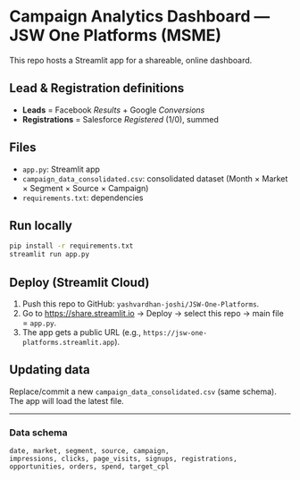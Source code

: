# Campaign Analytics Dashboard — JSW One Platforms (MSME)

This repo hosts a Streamlit app for a shareable, online dashboard.

## Lead & Registration definitions
- **Leads** = Facebook *Results* + Google *Conversions*
- **Registrations** = Salesforce *Registered* (1/0), summed

## Files
- `app.py`: Streamlit app
- `campaign_data_consolidated.csv`: consolidated dataset (Month × Market × Segment × Source × Campaign)
- `requirements.txt`: dependencies

## Run locally
```bash
pip install -r requirements.txt
streamlit run app.py
```

## Deploy (Streamlit Cloud)
1. Push this repo to GitHub: `yashvardhan-joshi/JSW-One-Platforms`.
2. Go to https://share.streamlit.io → Deploy → select this repo → main file = `app.py`.
3. The app gets a public URL (e.g., `https://jsw-one-platforms.streamlit.app`).

## Updating data
Replace/commit a new `campaign_data_consolidated.csv` (same schema). The app will load the latest file.

---

### Data schema
```
date, market, segment, source, campaign,
impressions, clicks, page_visits, signups, registrations,
opportunities, orders, spend, target_cpl
```
